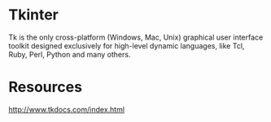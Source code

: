 # Tkinter

Tk is the only cross-platform (Windows, Mac, Unix) graphical user interface toolkit designed exclusively for high-level dynamic languages, like Tcl, Ruby, Perl, Python and many others.

# Resources

http://www.tkdocs.com/index.html

